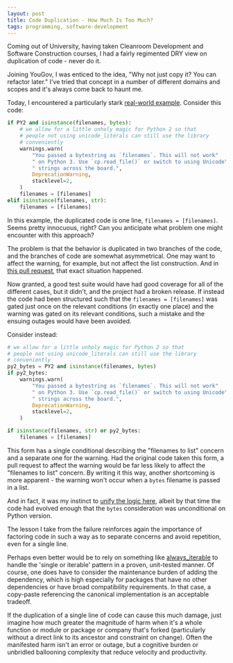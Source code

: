 ```yaml
---
layout: post
title: Code Duplication - How Much Is Too Much?
tags: programming, software-development
---
```


Coming out of University, having taken Cleanroom Development and Software Construction courses, I had a fairly regimented DRY view on duplication of code - never do it.

Joining YouGov, I was enticed to the idea, "Why not just copy it? You can refactor later." I've tried that concept in a number of different domains and scopes and it's always come back to haunt me.

Today, I encountered a particularly stark [real-world example](https://github.com/jaraco/configparser/blob/0e8135cd5d6a5de5c5c5e6a80dbbc19d5e314a21/src/backports/configparser/__init__.py#L687-L700). Consider this code:

```python
if PY2 and isinstance(filenames, bytes):
    # we allow for a little unholy magic for Python 2 so that
    # people not using unicode_literals can still use the library
    # conveniently
    warnings.warn(
        "You passed a bytestring as `filenames`. This will not work"
        " on Python 3. Use `cp.read_file()` or switch to using Unicode"
        " strings across the board.",
        DeprecationWarning,
        stacklevel=2,
    )
    filenames = [filenames]
elif isinstance(filenames, str):
    filenames = [filenames]
```

In this example, the duplicated code is one line, `filenames = [filenames]`. Seems pretty innocuous, right? Can you anticipate what problem one might encounter with this approach?

The problem is that the behavior is duplicated in two branches of the code, and the branches of code are somewhat asymmetrical. One may want to affect the warning, for example, but not affect the list construction. And in [this pull request](https://github.com/jaraco/configparser/pull/24), that exact situation happened.

Now granted, a good test suite would have had good coverage for all of the different cases, but it didn't, and the project had a broken release. If instead the code had been structured such that the `filenames = [filenames]` was gated just once on the relevant conditions (in exactly one place) and the warning was gated on its relevant conditions, such a mistake and the ensuing outages would have been avoided.

Consider instead:

```python
# we allow for a little unholy magic for Python 2 so that
# people not using unicode_literals can still use the library
# conveniently
py2_bytes = PY2 and isinstance(filenames, bytes)
if py2_bytes:
    warnings.warn(
        "You passed a bytestring as `filenames`. This will not work"
        " on Python 3. Use `cp.read_file()` or switch to using Unicode"
        " strings across the board.",
        DeprecationWarning,
        stacklevel=2,
    )

if isinstance(filenames, str) or py2_bytes:
    filenames = [filenames]
```

This form has a single conditional describing the "filenames to list" concern and a separate one for the warning. Had the original code taken this form, a pull request to affect the warning would be far less likely to affect the "filenames to list" concern. By writing it this way, another shortcoming is more apparent - the warning won't occur when a `bytes` filename is passed in a list.

And in fact, it was my instinct to [unify the logic here](https://github.com/jaraco/configparser/commit/5ce1d1a7cb5781b94f405bfed8c77a4ac2cec8b5#diff-3fd1a3ced031110564f8eb79be10b30eR700), albeit by that time the code had evolved enough that the `bytes` consideration was unconditional on Python version.

The lesson I take from the failure reinforces again the importance of factoring code in such a way as to separate concerns and avoid repetition, even for a single line.

Perhaps even better would be to rely on something like [always_iterable](https://more-itertools.readthedocs.io/en/stable/api.html#more_itertools.always_iterable) to handle the 'single or iterable' pattern in a proven, unit-tested manner. Of course, one does have to consider the maintenance burden of adding the dependency, which is high especially for packages that have no other dependencies or have broad compatibility requirements. In that case, a copy-paste referencing the canonical implementation is an acceptable tradeoff.

If the duplication of a single line of code can cause this much damage, just imagine how much greater the magnitude of harm when it's a whole function or module or package or company that's forked (particularly without a direct link to its ancestor and constraint on change). Often the manifested harm isn't an error or outage, but a cognitive burden or unbridled ballooning complexity that reduce velocity and productivity.
